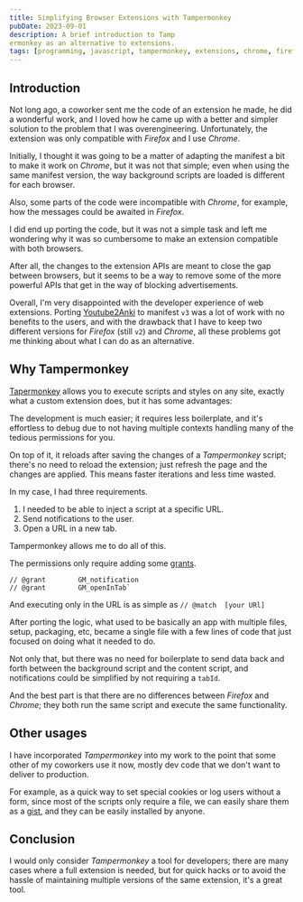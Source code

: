 ```yaml
---
title: Simplifying Browser Extensions with Tampermonkey
pubDate: 2023-09-01
description: A brief introduction to Tamp
ermonkey as an alternative to extensions.
tags: [programming, javascript, tampermonkey, extensions, chrome, firefox]
---
```


## Introduction

Not long ago, a coworker sent me the code of an extension he made, he did a wonderful work, and I loved how he came up with a better and simpler solution to the problem that I was overengineering. Unfortunately, the extension was only compatible with *Firefox* and I use *Chrome*.

Initially, I thought it was going to be a matter of adapting the manifest a bit to make it work on *Chrome*, but it was not that simple; even when using the same manifest version, the way background scripts are loaded is different for each browser.

Also, some parts of the code were incompatible with *Chrome*, for example, how the messages could be awaited in *Firefox*.

I did end up porting the code, but it was not a simple task and left me wondering why it was so cumbersome to make an extension compatible with both browsers. 

After all, the changes to the extension APIs are meant to close the gap between browsers, but it seems to be a way to remove some of the more powerful APIs that get in the way of blocking advertisements.

Overall, I'm very disappointed with the developer experience of web extensions. Porting [Youtube2Anki](https://github.com/dobladov/youtube2Anki) to manifest `v3` was a lot of work with no benefits to the users, and with the drawback that I have to keep two different versions for *Firefox* (still `v2`) and *Chrome*, all these problems got me thinking about what I can do as an alternative.

## Why Tampermonkey

[Tapermonkey](https://www.tampermonkey.net/) allows you to execute scripts and styles on any site, exactly what a custom extension does, but it has some advantages:

The development is much easier; it requires less boilerplate, and it's effortless to debug due to not having multiple contexts handling many of the tedious permissions for you.

On top of it, it reloads after saving the changes of a *Tampermonkey* script; there's no need to reload the extension; just refresh the page and the changes are applied. This means faster iterations and less time wasted.

In my case, I had three requirements.

1. I needed to be able to inject a script at a specific URL.
2. Send notifications to the user.
3. Open a URL in a new tab.

Tampermonkey allows me to do all of this.

The permissions only require adding some [grants](https://www.tampermonkey.net/documentation.php?locale=en#meta:grant).

```
// @grant        GM_notification
// @grant        GM_openInTab`
```

And executing only in the URL is as simple as `// @match  [your URl]`

After porting the logic, what used to be basically an app with multiple files, setup, packaging, etc, became a single file with a few lines of code that just focused on doing what it needed to do.


Not only that, but there was no need for boilerplate to send data back and forth between the background script and the content script, and notifications could be simplified by not requiring a `tabId`.

And the best part is that there are no differences between *Firefox* and *Chrome*; they both run the same script and execute the same functionality.

## Other usages

I have incorporated *Tampermonkey* into my work to the point that some other of my coworkers use it now, mostly dev code that we don't want to deliver to production.

For example, as a quick way to set special cookies or log users without a form, since most of the scripts only require a file, we can easily share them as a [gist](https://gist.github.com/), and they can be easily installed by anyone.

## Conclusion

I would only consider *Tampermonkey* a tool for developers; there are many cases where a full extension is needed, but for quick hacks or to avoid the hassle of maintaining multiple versions of the same extension, it's a great tool.
